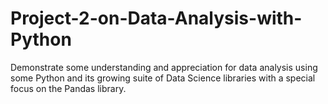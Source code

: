 # Project-2-on-Data-Analysis-with-Python
Demonstrate some understanding and appreciation for data analysis using some Python and its growing suite of Data Science libraries with a special focus on the Pandas library.

